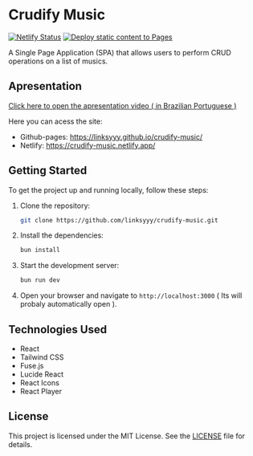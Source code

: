 # Crudify Music
[![Netlify Status](https://api.netlify.com/api/v1/badges/32a47ece-45c4-4588-9747-8165441fd7cf/deploy-status)](https://app.netlify.com/projects/crudify-music/deploys)
[![Deploy static content to Pages](https://github.com/Linksyyy/crudify-music/actions/workflows/deploy.yml/badge.svg)](https://github.com/Linksyyy/crudify-music/actions/workflows/deploy.yml)

A Single Page Application (SPA) that allows users to perform CRUD operations on a list of musics.

## Apresentation

[Click here to open the apresentation video ( in Brazilian Portuguese ) ](https://youtu.be/c0QlW_5672s)

Here you can acess the site: 
- Github-pages: https://linksyyy.github.io/crudify-music/
- Netlify: https://crudify-music.netlify.app/

## Getting Started

To get the project up and running locally, follow these steps:

1. Clone the repository:
   ```bash
   git clone https://github.com/linksyyy/crudify-music.git
   ```
2. Install the dependencies:
   ```bash
   bun install
   ```
3. Start the development server:
   ```bash
   bun run dev
   ```
4. Open your browser and navigate to `http://localhost:3000` ( Its will probaly automatically open ).

## Technologies Used

- React
- Tailwind CSS
- Fuse.js
- Lucide React
- React Icons
- React Player

## License

This project is licensed under the MIT License. See the [LICENSE](LICENSE) file for details.
